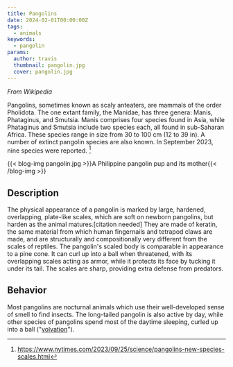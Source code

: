 ```yaml
---
title: Pangolins
date: 2024-02-01T00:00:00Z
tags:
  - animals
keywords:
  - pangolin
params:
  author: travis
  thumbnail: pangolin.jpg
  cover: pangolin.jpg
---
```


_From Wikipedia_

Pangolins, sometimes known as scaly anteaters, are mammals of the order
Pholidota. The one extant family, the Manidae, has three genera: Manis,
Phataginus, and Smutsia. Manis comprises four species found in Asia, while
Phataginus and Smutsia include two species each, all found in sub-Saharan
Africa. These species range in size from 30 to 100 cm (12 to 39 in). A number of
extinct pangolin species are also known. In September 2023, nine species were
reported. [^1]

[^1]:
    https://www.nytimes.com/2023/09/25/science/pangolins-new-species-scales.html

{{< blog-img pangolin.jpg >}}A Philippine pangolin pup and its mother{{< /blog-img >}}

## Description

The physical appearance of a pangolin is marked by large, hardened, overlapping,
plate-like scales, which are soft on newborn pangolins, but harden as the animal
matures.[citation needed] They are made of keratin, the same material from which
human fingernails and tetrapod claws are made, and are structurally and
compositionally very different from the scales of reptiles. The pangolin's
scaled body is comparable in appearance to a pine cone. It can curl up into a
ball when threatened, with its overlapping scales acting as armor, while it
protects its face by tucking it under its tail. The scales are sharp, providing
extra defense from predators.

## Behavior

Most pangolins are nocturnal animals which use their well-developed sense of
smell to find insects. The long-tailed pangolin is also active by day, while
other species of pangolins spend most of the daytime sleeping, curled up into a
ball ("[volvation](https://en.wikipedia.org/wiki/Volvation)").
